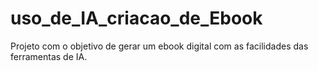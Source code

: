 # uso_de_IA_criacao_de_Ebook
Projeto com o objetivo de gerar um ebook digital com as facilidades das ferramentas de IA. 
